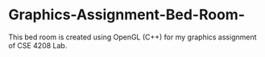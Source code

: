 # Graphics-Assignment-Bed-Room-
This bed room is created using OpenGL (C++) for my graphics assignment of CSE 4208 Lab.
